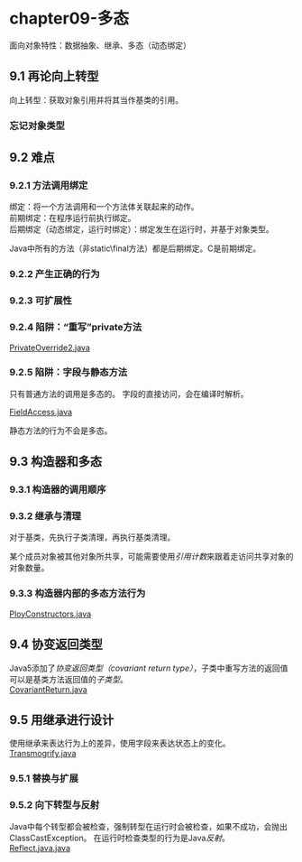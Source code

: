 # chapter09-多态
面向对象特性：数据抽象、继承、多态（动态绑定）

## 9.1 再论向上转型
向上转型：获取对象引用并将其当作基类的引用。

### 忘记对象类型

## 9.2 难点
### 9.2.1 方法调用绑定
绑定：将一个方法调用和一个方法体关联起来的动作。  
前期绑定：在程序运行前执行绑定。  
后期绑定（动态绑定，运行时绑定）：绑定发生在运行时，并基于对象类型。

Java中所有的方法（非static\final方法）都是后期绑定。C是前期绑定。
### 9.2.2 产生正确的行为
### 9.2.3 可扩展性
### 9.2.4 陷阱：“重写”private方法
[PrivateOverride2.java](src/chapter09/polymorphism/PrivateOverride2.java)
### 9.2.5 陷阱：字段与静态方法
只有普通方法的调用是多态的。
字段的直接访问，会在编译时解析。

[FieldAccess.java](src/chapter09/polymorphism/FieldAccess.java)

静态方法的行为不会是多态。

## 9.3 构造器和多态
### 9.3.1 构造器的调用顺序

### 9.3.2 继承与清理
对于基类，先执行子类清理，再执行基类清理。

某个成员对象被其他对象所共享，可能需要使用*引用计数*来跟着走访问共享对象的对象数量。

### 9.3.3 构造器内部的多态方法行为
[PloyConstructors.java](src/chapter09/polymorphism/PloyConstructors.java)

## 9.4 协变返回类型
Java5添加了*协变返回类型（covariant return type）*，子类中重写方法的返回值可以是基类方法返回值的*子类型*。  
[CovariantReturn.java](src/chapter09/polymorphism/CovariantReturn.java)  

## 9.5 用继承进行设计
使用继承来表达行为上的差异，使用字段来表达状态上的变化。
[Transmogrify.java](src/chapter09/polymorphism/Transmogrify.java)  

### 9.5.1 替换与扩展
### 9.5.2 向下转型与反射
Java中每个转型都会被检查，强制转型在运行时会被检查，如果不成功，会抛出ClassCastException。
在运行时检查类型的行为是Java*反射*。  
[Reflect.java.java](src/chapter09/polymorphism/Reflect.java)  
